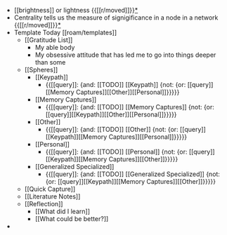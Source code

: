 - [[brightness]] or lightness {{[[r/moved]]}}[*](((0nX9VGp62)))
- Centrality tells us the measure of signigificance in a node in a network  {{[[r/moved]]}}[*](((kQz3nVmVR)))
- Template Today [[roam/templates]]
    - [[Gratitude List]] 
        - My able body
        - My obsessive attitude that has led me to go into things deeper than some
    - [[Spheres]] 
        - [[Keypath]]
            - {{[[query]]: {and: [[TODO]] [[Keypath]] {not: {or: [[query]][[Memory Captures]][[Other]][[Personal]]}}}}}
        - [[Memory Captures]]
            - {{[[query]]: {and: [[TODO]] [[Memory Captures]] {not: {or: [[query]][[Keypath]][[Other]][[Personal]]}}}}}
        - [[Other]]
            - {{[[query]]: {and: [[TODO]] [[Other]] {not: {or: [[query]][[Keypath]][[Memory Captures]][[Personal]]}}}}}
        - [[Personal]]
            - {{[[query]]: {and: [[TODO]] [[Personal]] {not: {or: [[query]][[Keypath]][[Memory Captures]][[Other]]}}}}}
        - [[Generalized Specialized]]
            - {{[[query]]: {and: [[TODO]] [[Generalized Specialized]] {not: {or: [[query]][[Keypath]][[Memory Captures]][[Other]]}}}}}
    - [[Quick Capture]]
    - [[Literature Notes]]
    - [[Reflection]]
        - [[What did I learn]]
        - [[What could be better?]]
- 
